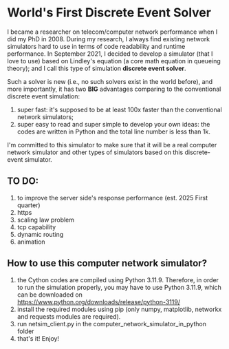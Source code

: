 # World's First Discrete Event Solver

I became a researcher on telecom/computer network performance when I did my PhD in 2008. During my research, I always find existing network simulators hard to use in terms of code readability and runtime performance. In September 2021, I decided to develop a simulator (that I love to use) based on Lindley's equation (a core math equation in queueing theory); and I call this type of simulation **discrete event solver**.

Such a solver is new (i.e., no such solvers exist in the world before), and more importantly, it has two **BIG** advantages comparing to the conventional discrete event simulation:
1. super fast: it's supposed to be at least 100x faster than the conventional network simulators;
2. super easy to read and super simple to develop your own ideas: the codes are written in Python and the total line number is less than 1k.

I'm committed to this simulator to make sure that it will be a real computer network simulator and other types of simulators based on this discrete-event simulator. 

## TO DO:
1. to improve the server side's response performance (est. 2025 First quarter)
2. https
3. scaling law problem
4. tcp capability
5. dynamic routing
6. animation

## How to use this computer network simulator?
1. the Cython codes are compiled using Python 3.11.9. Therefore, in order to run the simulation properly, you may have to use Python 3.11.9, which can be downloaded on https://www.python.org/downloads/release/python-3119/
2. install the required modules using pip (only numpy, matplotlib, networkx and requests modules are required).
3. run netsim_client.py in the computer_network_simulator_in_python folder
4. that's it! Enjoy!
